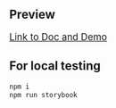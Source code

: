 ## Preview

<span style="font-size:larger;">[Link to Doc and Demo](https://igorsmugalov.github.io/react-ui)</span>

## For local testing

```bash
npm i
npm run storybook
```
